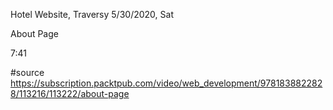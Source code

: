 Hotel Website, Traversy
5/30/2020, Sat

About Page

7:41

#source
https://subscription.packtpub.com/video/web_development/9781838822828/113216/113222/about-page